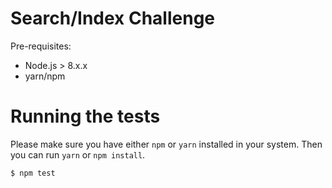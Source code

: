 Search/Index Challenge
======================

Pre-requisites:

* Node.js > 8.x.x
* yarn/npm

# Running the tests

Please make sure you have either `npm` or `yarn` installed in your system. Then
you can run `yarn` or `npm install`.

```
$ npm test
```



